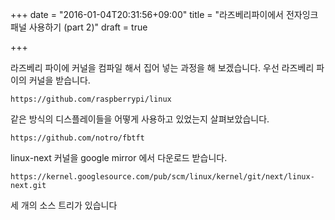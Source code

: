 +++
date = "2016-01-04T20:31:56+09:00"
title = "라즈베리파이에서 전자잉크 패널 사용하기 (part 2)"
draft = true

+++

라즈베리 파이에 커널을 컴파일 해서 집어 넣는 과정을 해 보겠습니다.
우선 라즈베리 파이의 커널을 받습니다.

    https://github.com/raspberrypi/linux

같은 방식의 디스플레이들을 어떻게 사용하고 있었는지 살펴보았습니다.

    https://github.com/notro/fbtft

linux-next 커널을 google mirror 에서 다운로드 받습니다.

    https://kernel.googlesource.com/pub/scm/linux/kernel/git/next/linux-next.git

세 개의 소스 트리가 있습니다
